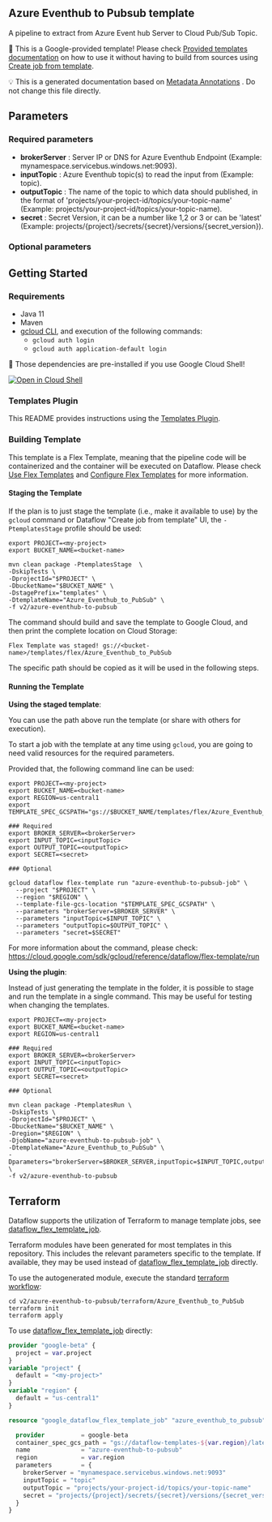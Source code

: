 
Azure Eventhub to Pubsub template
---
A pipeline to extract from Azure Event hub Server to Cloud Pub/Sub Topic.


:memo: This is a Google-provided template! Please
check [Provided templates documentation](https://cloud.google.com/dataflow/docs/guides/templates/provided/azure-eventhub-to-pubsub)
on how to use it without having to build from sources using [Create job from template](https://console.cloud.google.com/dataflow/createjob?template=Azure_Eventhub_to_PubSub).

:bulb: This is a generated documentation based
on [Metadata Annotations](https://github.com/GoogleCloudPlatform/DataflowTemplates#metadata-annotations)
. Do not change this file directly.

## Parameters

### Required parameters

* **brokerServer** : Server IP or DNS for Azure Eventhub Endpoint (Example: mynamespace.servicebus.windows.net:9093).
* **inputTopic** : Azure Eventhub topic(s) to read the input from (Example: topic).
* **outputTopic** : The name of the topic to which data should published, in the format of 'projects/your-project-id/topics/your-topic-name' (Example: projects/your-project-id/topics/your-topic-name).
* **secret** : Secret Version, it can be a number like 1,2 or 3 or can be 'latest' (Example: projects/{project}/secrets/{secret}/versions/{secret_version}).

### Optional parameters




## Getting Started

### Requirements

* Java 11
* Maven
* [gcloud CLI](https://cloud.google.com/sdk/gcloud), and execution of the
  following commands:
  * `gcloud auth login`
  * `gcloud auth application-default login`

:star2: Those dependencies are pre-installed if you use Google Cloud Shell!

[![Open in Cloud Shell](http://gstatic.com/cloudssh/images/open-btn.svg)](https://console.cloud.google.com/cloudshell/editor?cloudshell_git_repo=https%3A%2F%2Fgithub.com%2FGoogleCloudPlatform%2FDataflowTemplates.git&cloudshell_open_in_editor=v2/azure-eventhub-to-pubsub/src/main/java/com/google/cloud/teleport/v2/templates/AzureEventhubToPubsub.java)

### Templates Plugin

This README provides instructions using
the [Templates Plugin](https://github.com/GoogleCloudPlatform/DataflowTemplates#templates-plugin).

### Building Template

This template is a Flex Template, meaning that the pipeline code will be
containerized and the container will be executed on Dataflow. Please
check [Use Flex Templates](https://cloud.google.com/dataflow/docs/guides/templates/using-flex-templates)
and [Configure Flex Templates](https://cloud.google.com/dataflow/docs/guides/templates/configuring-flex-templates)
for more information.

#### Staging the Template

If the plan is to just stage the template (i.e., make it available to use) by
the `gcloud` command or Dataflow "Create job from template" UI,
the `-PtemplatesStage` profile should be used:

```shell
export PROJECT=<my-project>
export BUCKET_NAME=<bucket-name>

mvn clean package -PtemplatesStage  \
-DskipTests \
-DprojectId="$PROJECT" \
-DbucketName="$BUCKET_NAME" \
-DstagePrefix="templates" \
-DtemplateName="Azure_Eventhub_to_PubSub" \
-f v2/azure-eventhub-to-pubsub
```


The command should build and save the template to Google Cloud, and then print
the complete location on Cloud Storage:

```
Flex Template was staged! gs://<bucket-name>/templates/flex/Azure_Eventhub_to_PubSub
```

The specific path should be copied as it will be used in the following steps.

#### Running the Template

**Using the staged template**:

You can use the path above run the template (or share with others for execution).

To start a job with the template at any time using `gcloud`, you are going to
need valid resources for the required parameters.

Provided that, the following command line can be used:

```shell
export PROJECT=<my-project>
export BUCKET_NAME=<bucket-name>
export REGION=us-central1
export TEMPLATE_SPEC_GCSPATH="gs://$BUCKET_NAME/templates/flex/Azure_Eventhub_to_PubSub"

### Required
export BROKER_SERVER=<brokerServer>
export INPUT_TOPIC=<inputTopic>
export OUTPUT_TOPIC=<outputTopic>
export SECRET=<secret>

### Optional

gcloud dataflow flex-template run "azure-eventhub-to-pubsub-job" \
  --project "$PROJECT" \
  --region "$REGION" \
  --template-file-gcs-location "$TEMPLATE_SPEC_GCSPATH" \
  --parameters "brokerServer=$BROKER_SERVER" \
  --parameters "inputTopic=$INPUT_TOPIC" \
  --parameters "outputTopic=$OUTPUT_TOPIC" \
  --parameters "secret=$SECRET"
```

For more information about the command, please check:
https://cloud.google.com/sdk/gcloud/reference/dataflow/flex-template/run


**Using the plugin**:

Instead of just generating the template in the folder, it is possible to stage
and run the template in a single command. This may be useful for testing when
changing the templates.

```shell
export PROJECT=<my-project>
export BUCKET_NAME=<bucket-name>
export REGION=us-central1

### Required
export BROKER_SERVER=<brokerServer>
export INPUT_TOPIC=<inputTopic>
export OUTPUT_TOPIC=<outputTopic>
export SECRET=<secret>

### Optional

mvn clean package -PtemplatesRun \
-DskipTests \
-DprojectId="$PROJECT" \
-DbucketName="$BUCKET_NAME" \
-Dregion="$REGION" \
-DjobName="azure-eventhub-to-pubsub-job" \
-DtemplateName="Azure_Eventhub_to_PubSub" \
-Dparameters="brokerServer=$BROKER_SERVER,inputTopic=$INPUT_TOPIC,outputTopic=$OUTPUT_TOPIC,secret=$SECRET" \
-f v2/azure-eventhub-to-pubsub
```

## Terraform

Dataflow supports the utilization of Terraform to manage template jobs,
see [dataflow_flex_template_job](https://registry.terraform.io/providers/hashicorp/google/latest/docs/resources/dataflow_flex_template_job).

Terraform modules have been generated for most templates in this repository. This includes the relevant parameters
specific to the template. If available, they may be used instead of
[dataflow_flex_template_job](https://registry.terraform.io/providers/hashicorp/google/latest/docs/resources/dataflow_flex_template_job)
directly.

To use the autogenerated module, execute the standard
[terraform workflow](https://developer.hashicorp.com/terraform/intro/core-workflow):

```shell
cd v2/azure-eventhub-to-pubsub/terraform/Azure_Eventhub_to_PubSub
terraform init
terraform apply
```

To use
[dataflow_flex_template_job](https://registry.terraform.io/providers/hashicorp/google/latest/docs/resources/dataflow_flex_template_job)
directly:

```terraform
provider "google-beta" {
  project = var.project
}
variable "project" {
  default = "<my-project>"
}
variable "region" {
  default = "us-central1"
}

resource "google_dataflow_flex_template_job" "azure_eventhub_to_pubsub" {

  provider          = google-beta
  container_spec_gcs_path = "gs://dataflow-templates-${var.region}/latest/flex/Azure_Eventhub_to_PubSub"
  name              = "azure-eventhub-to-pubsub"
  region            = var.region
  parameters        = {
    brokerServer = "mynamespace.servicebus.windows.net:9093"
    inputTopic = "topic"
    outputTopic = "projects/your-project-id/topics/your-topic-name"
    secret = "projects/{project}/secrets/{secret}/versions/{secret_version}"
  }
}
```
